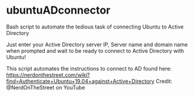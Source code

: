 # ubuntuADconnector
Bash script to automate the tedious task of connecting Ubuntu to Active Directory

Just enter your Active Directory server IP, Server name and domain name when prompted and wait to be ready to connect to Active Directory with Ubuntu!

This script automates the instructions to connect to AD found here: https://nerdonthestreet.com/wiki?find=Authenticate+Ubuntu+19.04+against+Active+Directory
Credit: @NerdOnTheStreet on YouTube
